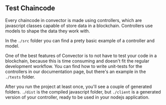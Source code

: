 ## Test Chaincode

Every chaincode in convector is made using controllers, which are javascript classes capable of store data in a blockchain. Controllers use models to shape the data they work with.

In the `./src` folder you can find a prety basic example of a controller and model.

One of the best features of Convector is to not have to test your code in a blockchain, because this is time consuming and doesn't fit the regular development workflow. You can find how to write unit-tests for the controllers in our documentation page, but there's an example in the `./tests` folder.

After you run the project at least once, you'll see a couple of generated folders. `./dist` is the compiled javascript folder, but `./client` is a generated version of your controller, ready to be used in your nodejs application.
